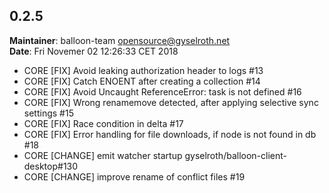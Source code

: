 ## 0.2.5
**Maintainer**: balloon-team <opensource@gyselroth.net>\
**Date**: Fri Novemer 02 12:26:33 CET 2018

* CORE [FIX] Avoid leaking authorization header to logs #13
* CORE [FIX] Catch ENOENT after creating a collection #14
* CORE [FIX] Avoid Uncaught ReferenceError: task is not defined #16
* CORE [FIX] Wrong renamemove detected, after applying selective sync settings #15
* CORE [FIX] Race condition in delta #17
* CORE [FIX] Error handling for file downloads, if node is not found in db #18
* CORE [CHANGE] emit watcher startup gyselroth/balloon-client-desktop#130
* CORE [CHANGE] improve rename of conflict files #19
